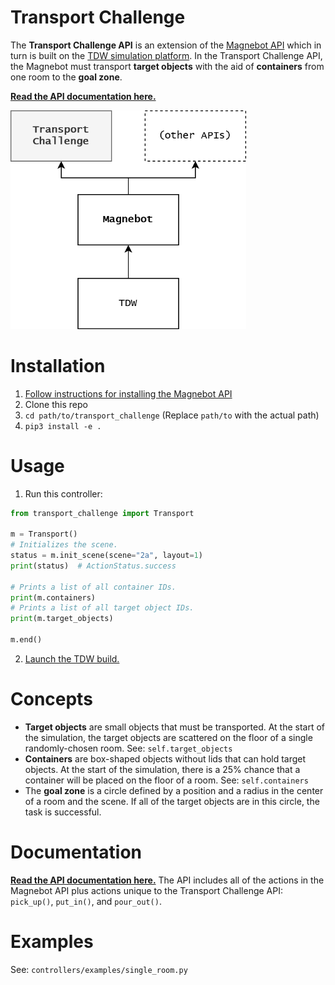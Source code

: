 # Transport Challenge

The **Transport Challenge API** is an extension of the [Magnebot API](https://github.com/alters-mit/magnebot) which in turn is built on the [TDW simulation platform](https://github.com/threedworld-mit/tdw). In the Transport Challenge API, the Magnebot must transport **target objects** with the aid of **containers** from one room to the **goal zone**.

**[Read the API documentation here.](doc/transport_controller.md)**

<img src="doc/images/api_hierarchy.png" style="zoom:67%;" />

# Installation

1. [Follow instructions for installing the Magnebot API](https://github.com/alters-mit/magnebot)
2. Clone this repo
3. `cd path/to/transport_challenge` (Replace `path/to` with the actual path)
4. `pip3 install -e .`

# Usage

1. Run this controller:

```python
from transport_challenge import Transport

m = Transport()
# Initializes the scene.
status = m.init_scene(scene="2a", layout=1)
print(status)  # ActionStatus.success

# Prints a list of all container IDs.
print(m.containers)
# Prints a list of all target object IDs.
print(m.target_objects)

m.end()
```

2. [Launch the TDW build.](https://github.com/threedworld-mit/tdw/blob/master/Documentation/getting_started.md)

# Concepts

- **Target objects** are small objects that must be transported. At the start of the simulation, the target objects are scattered on the floor of a single randomly-chosen room. See: `self.target_objects`
- **Containers** are box-shaped objects without lids that can hold target objects. At the start of the simulation, there is a 25% chance that a container will be placed on the floor of a room. See: `self.containers` 
- The **goal zone** is a circle defined by a position and a radius in the center of a room and the scene. If all of the target objects are in this circle, the task is successful.

# Documentation

**[Read the API documentation here.](doc/transport_controller.md)** The API includes all of the actions in the Magnebot API plus actions unique to the Transport Challenge API: `pick_up()`, `put_in()`, and `pour_out()`.

# Examples

See: `controllers/examples/single_room.py`

